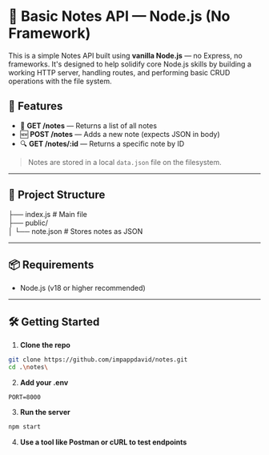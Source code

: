 # 📝 Basic Notes API — Node.js (No Framework)

This is a simple Notes API built using **vanilla Node.js** — no Express, no frameworks. It's designed to help solidify core Node.js skills by building a working HTTP server, handling routes, and performing basic CRUD operations with the file system.

## 🚀 Features

- 📄 **GET /notes** — Returns a list of all notes
- 🆕 **POST /notes** — Adds a new note (expects JSON in body)
- 🔍 **GET /notes/:id** — Returns a specific note by ID

> Notes are stored in a local `data.json` file on the filesystem.

---

## 📂 Project Structure

├── index.js # Main file<br>
├── public/<br>
│ └── note.json # Stores notes as JSON

---

## 📦 Requirements

- Node.js (v18 or higher recommended)

---

## 🛠️ Getting Started

1. **Clone the repo**
```bash
git clone https://github.com/impappdavid/notes.git
cd .\notes\ 
```

2. **Add your .env**
```env
PORT=8000
```

3. **Run the server**
```bash
npm start
```

4. **Use a tool like Postman or cURL to test endpoints**
